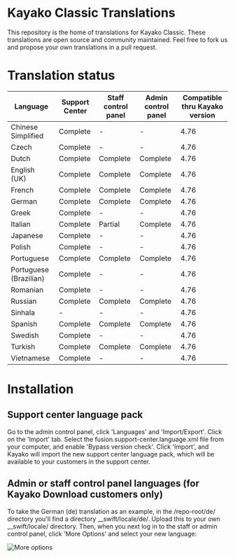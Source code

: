 # Kayako Classic Translations

This repository is the home of translations for Kayako Classic. These translations are open source and community maintained. Feel free to fork us and propose your own translations in a pull request.

# Translation status


| Language           	| Support Center 	| Staff control panel 	| Admin control panel 	| Compatible thru Kayako version 	|
|--------------------	|----------------	|---------------------	|---------------------	|---------------------	|
| Chinese Simplified 	| Complete       	| -             	| -             	| 4.76                   	|
| Czech              	| Complete       	| -             	| -             	| 4.76                   	|
| Dutch              	| Complete       	| Complete            	| Complete            	| 4.76                   	|
| English (UK)       	| Complete       	| Complete            	| Complete            	| 4.76                   	|
| French             	| Complete       	| Complete            	| Complete            	| 4.76                   	|
| German             	| Complete       	| Complete            	| Complete            	| 4.76                   	|
| Greek              	| Complete       	| -                   	| -                   	| 4.76                   	|
| Italian            	| Complete       	| Partial             	| Complete            	| 4.76                   	|
| Japanese           	| Complete       	| -                   	| -             	| 4.76                   	|
| Polish             	| Complete              	| -                   	| -             	| 4.76                   	|
| Portuguese             	| Complete              	| Complete                   	| Complete             	| 4.76                   	|
| Portuguese (Brazilian)             	| Complete              	| -                   	| -             	| 4.76                   	|
| Romanian             	| Complete              	| -                   	| -            	| 4.76                   	|
| Russian             	| Complete              	| Complete                   	| Complete            	| 4.76                   	|
| Sinhala             	| -              	| -                   	| -            	| 4.76                   	|
| Spanish             	| Complete              	| Complete                   	| Complete            	| 4.76                   	|
| Swedish             	| Complete              	| -                   	| -            	| 4.76                   	|
| Turkish             	| Complete              	| Complete                   	| Complete            	| 4.76                   	|
| Vietnamese             	| Complete              	| -                   	| -            	| 4.76                   	|

# Installation

## Support center language pack
Go to the admin control panel, click 'Languages' and 'Import/Export'. Click on the 'Import' tab. Select the fusion.support-center.language.xml file from your computer, and enable 'Bypass version check'. Click 'Import', and Kayako will import the new support center language pack, which will be available to your customers in the support center.

## Admin or staff control panel languages (for Kayako Download customers only)
To take the German (de) translation as an example, in the /repo-root/de/ directory you'll find a directory __swift/locale/de/. Upload this to your own __swift/locale/ directory. Then, when you next log in to the staff or admin control panel, click 'More Options' and select your new language:

![More options](http://i.imgur.com/1W8mrMh.png "More options")

